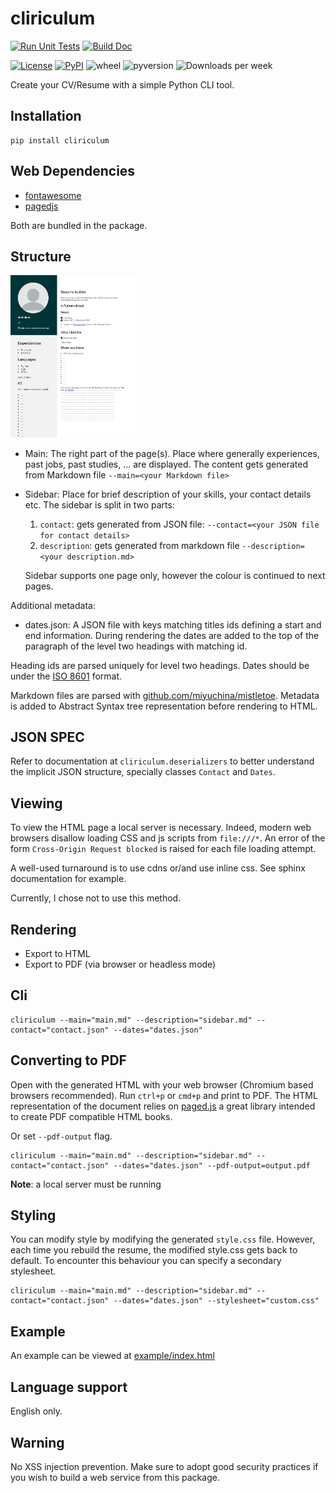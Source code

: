 # cliriculum

[![Run Unit Tests](https://github.com/sondalex/cliriculum/actions/workflows/run-test.yaml/badge.svg?branch=master)](https://github.com/sondalex/cliriculum/actions/workflows/run-test.yaml)
[![Build Doc](https://github.com/sondalex/cliriculum/actions/workflows/doc-build.yaml/badge.svg?branch=master)](https://github.com/sondalex/cliriculum/actions/workflows/doc-build.yaml)

[![License](https://img.shields.io/github/license/sondalex/cliriculum)](https://github.com/sondalex/cliriculum/blob/master/LICENSE.md)
[![PyPI](https://img.shields.io/pypi/v/cliriculum)](https://pypi.org/project/cliriculum/)
![wheel](https://img.shields.io/pypi/wheel/cliriculum)
![pyversion](https://img.shields.io/badge/python-3.9+-blue.svg)
![Downloads per week](https://img.shields.io/pypi/dw/cliriculum)

Create your CV/Resume with a simple Python CLI tool.

## Installation

```console
pip install cliriculum
```

## Web Dependencies

* [fontawesome](https://fontawesome.com/)
* [pagedjs](https://pagedjs.org/)

Both are bundled in the package.

## Structure

<img src="https://raw.githubusercontent.com/sondalex/cliriculum/master/example/output.png" width=200/>

* Main: The right part of the page(s). Place where generally experiences, past jobs, past studies, ... are displayed.
  The content gets generated from Markdown file `--main=<your Markdown file>` 
* Sidebar: Place for brief description of your skills, your contact details etc.
  The sidebar is split in two parts:
  1) `contact`: gets generated from JSON file: `--contact=<your JSON file for contact details>`
  2) `description`: gets generated from markdown file `--description=<your description.md>`

  Sidebar supports one page only, however the colour is continued to next pages. 

Additional metadata:

* dates.json: A JSON file with keys matching titles ids defining a start and end information. During rendering the dates are added to the top of the paragraph of the level two headings with matching id.

Heading ids are parsed uniquely for level two headings. Dates should be under the
[ISO 8601](https://en.wikipedia.org/wiki/ISO_8601) format.

Markdown files are parsed with [github.com/miyuchina/mistletoe](https://github.com/miyuchina/mistletoe).
Metadata is added to Abstract Syntax tree representation before rendering to HTML.

## JSON SPEC

Refer to documentation at `cliriculum.deserializers` to better understand
the implicit JSON structure, specially classes `Contact` and `Dates`.

## Viewing

To view the HTML page a local server is necessary.
Indeed, modern web browsers disallow
loading CSS and js scripts from `file:///*`. 
An error of the form `Cross-Origin Request blocked` is raised
for each file loading attempt.

A well-used turnaround is to use cdns or/and use
inline css. See sphinx documentation for example.

Currently, I chose not to use this method.


## Rendering

* Export to HTML
* Export to PDF (via browser or headless mode)

## Cli

```
cliriculum --main="main.md" --description="sidebar.md" --contact="contact.json" --dates="dates.json"
```


## Converting to PDF

Open with the generated HTML with your web browser 
(Chromium based browsers recommended).
Run `ctrl+p` or `cmd+p` and print to PDF.
The HTML representation of the document relies
on [paged.js](https://pagedjs.org/) a great library
intended to create PDF compatible HTML books.  

Or set `--pdf-output` flag.

```console
cliriculum --main="main.md" --description="sidebar.md" --contact="contact.json" --dates="dates.json" --pdf-output=output.pdf
```

**Note**: a local server must be running


## Styling

You can modify style by modifying the generated `style.css` file. However, each time
you rebuild the resume, the modified style.css gets back to default.
To encounter this behaviour you can specify a secondary stylesheet.

```console
cliriculum --main="main.md" --description="sidebar.md" --contact="contact.json" --dates="dates.json" --stylesheet="custom.css"
```

## Example

An example can be viewed at [example/index.html](https://sondalex.github.io/cliriculum/_static/example/index.html)

## Language support

English only.

## Warning

No XSS injection prevention.
Make sure to adopt good security practices if you wish to build a web service from
this package.
